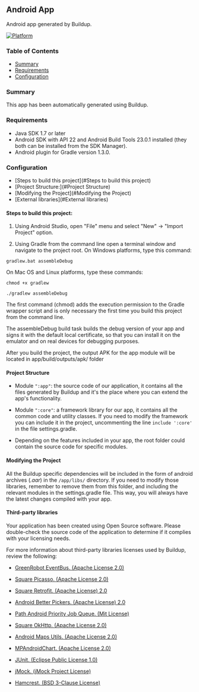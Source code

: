 ## Android App
Android app generated by Buildup.

[![Platform](https://img.shields.io/badge/platform-android-lightgrey.svg?style=flat)](https://developer.android.com/)

### Table of Contents
* [Summary](#summary)
* [Requirements](#requirements)
* [Configuration](#configuration)

### Summary
This app has been automatically generated using Buildup.

### Requirements
* Java SDK 1.7 or later
* Android SDK with API 22 and Android Build Tools 23.0.1 installed (they both can be installed from the SDK Manager).
* Android plugin for Gradle version 1.3.0.

### Configuration
* [Steps to build this project](#Steps to build this project)
* [Project Structure:](#Project Structure)
* [Modifying the Project](#Modifying the Project)
* [External libraries](#External libraries)

#### Steps to build this project:
1. Using Android Studio, open "File" menu and select "New" -> "Import Project" option.

2. Using Gradle from the command line open a terminal window and navigate to the project root. On Windows platforms, type this command:

  ```
  gradlew.bat assembleDebug
  ```

  On Mac OS and Linux platforms, type these commands:

  ```
  chmod +x gradlew
  ```

  ```
  ./gradlew assembleDebug
  ```

  The first command (chmod) adds the execution permission to the Gradle wrapper script and is only necessary the first time you build this project from the command line.

  The assembleDebug build task builds the debug version of your app and signs it with the default local certificate, so that you can install it on the emulator and on real devices for debugging purposes.

After you build the project, the output APK for the app module will be located in app/build/outputs/apk/ folder

#### Project Structure
- Module ``":app"``: the source code of our application, it contains all the files generated by Buildup and it's the place where you can extend the app's functionality.

- Module ``":core"``: a framework library for our app, it contains all the common code and utility classes. If you need to modify the framework you can include it in the project, uncommenting the line ``include ':core'`` in the file settings.gradle.

- Depending on the features included in your app, the root folder could contain the source code for specific modules.

#### Modifying the Project

All the Buildup specific dependencies will be included in the form of android archives (*.aar*) in the ``/app/libs/`` directory.
If you need to modify those libraries, remember to remove them from this folder, and including the relevant modules in the settings.gradle file. This way, you will always have the latest changes compiled with your app.

#### Third-party libraries

Your application has been created using Open Source software. Please double-check the source code of the application to determine if it complies with your licensing needs.

For more information about third-party libraries licenses used by Buildup, review the following:

* [GreenRobot EventBus. (Apache License 2.0)](https://github.com/greenrobot/EventBus/blob/master/LICENSE)

* [Square Picasso. (Apache License 2.0)](https://github.com/square/picasso/blob/master/LICENSE.txt)

* [Square Retrofit. (Apache License) 2.0](https://github.com/square/retrofit/blob/master/LICENSE.txt)

* [Android Better Pickers. (Apache License) 2.0](https://github.com/derekbrameyer/android-betterpickers)

* [Path Android Priority Job Queue. (Mit License)](https://github.com/path/android-priority-jobqueue)

* [Square OkHttp. (Apache License 2.0)](https://github.com/square/okhttp/blob/master/LICENSE.txt)

* [Android Maps Utils. (Apache License 2.0)](https://github.com/googlemaps/android-maps-utils/blob/master/LICENSE)

* [MPAndroidChart. (Apache License 2.0)](https://github.com/PhilJay/MPAndroidChart)

* [JUnit. (Eclipse Public License 1.0)](http://junit.org/license.html)

* [jMock. (jMock Project License)](http://www.jmock.org/license.html)

* [Hamcrest. (BSD 3-Clause License)](http://opensource.org/licenses/BSD-3-Clause)
